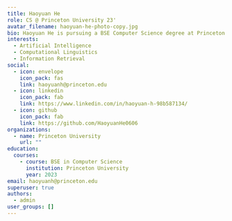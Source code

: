 ```yaml
---
title: Haoyuan He
role: CS @ Princeton University 23'
avatar_filename: haoyuan-he-photo-copy.jpg
bio: Haoyuan He is pursuing a BSE Computer Science degree at Princeton University.
interests:
  - Artificial Intelligence
  - Computational Linguistics
  - Information Retrieval
social:
  - icon: envelope
    icon_pack: fas
    link: haoyuanh@princeton.edu
  - icon: linkedin
    icon_pack: fab
    link: https://www.linkedin.com/in/haoyuan-h-98b587134/
  - icon: github
    icon_pack: fab
    link: https://github.com/HaoyuanHe0606
organizations:
  - name: Princeton University
    url: ""
education:
  courses:
    - course: BSE in Computer Science
      institution: Princeton University
      year: 2023
email: haoyuanh@princeton.edu
superuser: true
authors:
  - admin
user_groups: []
---
```

